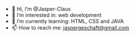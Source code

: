 - 👋 Hi, I’m @Jasper-Claus
- 👀 I’m interested in: web development
- 🌱 I’m currently learning: HTML, CSS and JAVA
- 📫 How to reach me: jaspergeschaft@gmail.com

<!---
Jasper-Claus/Jasper-Claus is a ✨ special ✨ repository because its `README.md` (this file) appears on your GitHub profile.
You can click the Preview link to take a look at your changes.
--->

